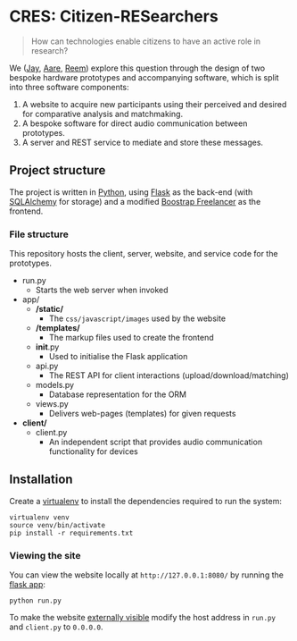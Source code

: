 # CRES: Citizen-RESearchers


> How can technologies enable citizens to have an active role in research?

We ([Jay](https://openlab.ncl.ac.uk/people/b5060990/),
[Aare](https://openlab.ncl.ac.uk/people/b5064252/),
[Reem](https://openlab.ncl.ac.uk/people/b5017717/)) explore this question through the design of
two bespoke hardware prototypes and accompanying software, which is split into three software components:

1. A website to acquire new participants using their perceived and desired
for comparative analysis and matchmaking.
2. A bespoke software for direct audio communication between prototypes.
3. A server and REST service to mediate and store these messages.

## Project structure

The project is written in [Python](https://www.python.org/),
using [Flask](http://flask.pocoo.org/) as the back-end (with
[SQLAlchemy](http://flask-sqlalchemy.pocoo.org/2.1/) for storage) and a modified
[Boostrap Freelancer](https://github.com/BlackrockDigital/startbootstrap-freelancer)
as the frontend.

### File structure

This repository hosts the client, server, website, and service code for the prototypes.

- run.py
    - Starts the web server when invoked
- app/
    - **/static/**
        - The `css/javascript/images` used by the website
    - **/templates/**
        - The markup files used to create the frontend
    - __init__.py
        - Used to initialise the Flask application
    - api.py
        - The REST API for client interactions (upload/download/matching)
    - models.py
        - Database representation for the ORM
    - views.py
        - Delivers web-pages (templates) for given requests
- **client/**
    - client.py
        - An independent script that provides audio communication functionality for devices

## Installation

Create a [virtualenv](http://docs.python-guide.org/en/latest/dev/virtualenvs/) to
install the dependencies required to run the system:

    virtualenv venv
    source venv/bin/activate
    pip install -r requirements.txt

### Viewing the site

You can view the website locally at `http://127.0.0.1:8080/` by running the
[flask app](https://github.com/jawrainey/jar/blob/master/run.py):

    python run.py

To make the website [externally visible](http://flask.pocoo.org/docs/0.11/quickstart/#a-minimal-application)
modify the host address in `run.py` and `client.py` to `0.0.0.0`.
